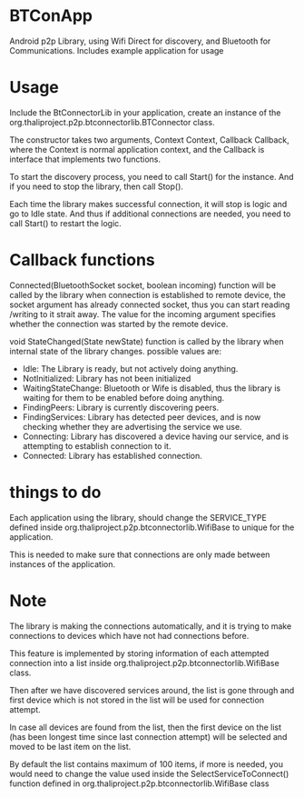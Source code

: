 # BTConApp
Android p2p Library, using Wifi Direct for discovery, and Bluetooth for Communications. Includes example application for usage

# Usage

Include the BtConnectorLib in your application, create an instance of the  org.thaliproject.p2p.btconnectorlib.BTConnector class.

The constructor takes two arguments, Context Context, Callback Callback, where the Context is normal application context, and the Callback is interface that implements two functions.

To start the discovery process, you need to call Start() for the instance. And if you need to stop the library, then call Stop().

Each time the library makes successful connection, it will stop is logic and go to Idle state. And thus if additional connections are needed, you need to call Start() to restart the logic.


# Callback functions

Connected(BluetoothSocket socket, boolean incoming) function will be called by the library when connection is established to remote device, the socket argument has already connected socket, thus you can start reading /writing to it strait away. The value for the incoming argument specifies whether the connection was started by the remote device.

void StateChanged(State newState) function is called by the library when internal state of the library changes. possible values are:
* Idle: The Library is ready, but not actively doing anything.
* NotInitialized: Library has not been initialized
* WaitingStateChange: Bluetooth or Wife is disabled, thus the library is waiting for them to be enabled before doing anything.
* FindingPeers: Library is currently discovering peers.
* FindingServices: Library has detected peer devices, and is now checking whether they are advertising the service we use.
* Connecting: Library has discovered a device having our service, and is attempting to establish connection to it.
* Connected: Library has established connection.

# things to do 

Each application using the library, should change the SERVICE_TYPE defined inside org.thaliproject.p2p.btconnectorlib.WifiBase to unique for the application.

This is needed to make sure that connections are only made between instances of the application.

# Note

The library is making the connections automatically, and it is trying to make connections to devices which have not had connections before. 

This feature is implemented by storing information of each attempted connection into a list inside org.thaliproject.p2p.btconnectorlib.WifiBase class.

Then after we have discovered services around, the list is gone through and first device which is not stored in the list will be used for connection attempt.

In case all devices are found from the list, then the first device on the list (has been longest time since last connection attempt) will be selected and moved to be last item on the list.

By default the list contains maximum of 100 items, if more is needed, you would need to change the value used inside the SelectServiceToConnect() function defined in org.thaliproject.p2p.btconnectorlib.WifiBase class


